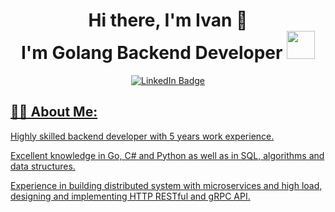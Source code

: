 <div align = "center">
  <h1>Hi there, I'm Ivan 👋 <br>I'm Golang Backend Developer
  <img src ="https://media.licdn.com/dms/image/C560BAQExT729lfsbuA/company-logo_100_100/0/1618245890497?e=1701302400&v=beta&t=_7PnZMQEXqqI__4O-t-shWBint0rxIv1q6snvU5aHhA" alt="" width="45px"/>
  </h1>
</div>

<div align = "center" id="badges">
  <a href = "https://www.linkedin.com/in/ivan-samoilov-78741718a/">
    <img src = "https://img.shields.io/badge/LinkedIn-blue?style=for-the-badge&logo=linkedin&logoColor=white" alt="LinkedIn Badge"/>
</div>

<div id="badges" align="center">
  <img src="https://komarev.com/ghpvc/?username=momsspaghettti&style=flat-square&color=blue" alt=""/>
</div>


<h2>👨‍💻 About Me:</h2>
<p>
  Highly skilled backend developer with 5 years work experience.
  
  Excellent knowledge in Go, C# and Python as well as in SQL, algorithms and data structures.
  
  Experience in building distributed system with microservices and high load, designing and implementing HTTP RESTful and gRPC API.
</p>

<!---
<h2>My stats:</h2>

[![Top Langs](https://github-readme-stats.vercel.app/api/top-langs/?username=momsspaghettti&layout=compact&theme=white)](https://github.com/anuraghazra/github-readme-stats)
-->
